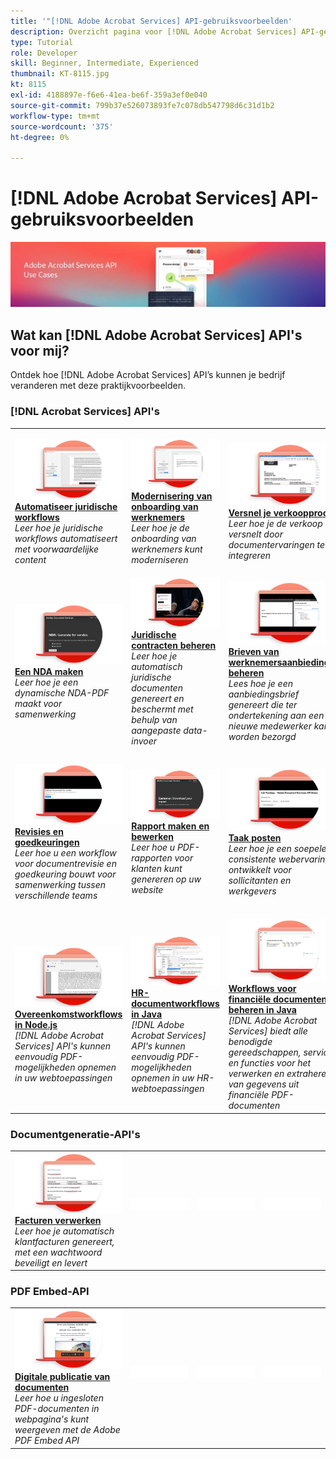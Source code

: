 ```yaml
---
title: '"[!DNL Adobe Acrobat Services] API-gebruiksvoorbeelden'
description: Overzicht pagina voor [!DNL Adobe Acrobat Services] API-gebruiksvoorbeelden
type: Tutorial
role: Developer
skill: Beginner, Intermediate, Experienced
thumbnail: KT-8115.jpg
kt: 8115
exl-id: 4188897e-f6e6-41ea-be6f-359a3ef0e040
source-git-commit: 799b37e526073893fe7c078db547798d6c31d1b2
workflow-type: tm+mt
source-wordcount: '375'
ht-degree: 0%

---
```


# [!DNL Adobe Acrobat Services] API-gebruiksvoorbeelden

![[!DNL Acrobat Services] API Use Case Banner](../assets/usecaseshero.jpg)

## Wat kan [!DNL Adobe Acrobat Services] API&#39;s voor mij?

Ontdek hoe [!DNL Adobe Acrobat Services] API’s kunnen je bedrijf veranderen met deze praktijkvoorbeelden.

### [!DNL Acrobat Services] API&#39;s

<table style="table-layout:fixed">
<tr>
  <td>
    <a href="automatelegalworkflows.md">
      <img alt="Automatiseer juridische workflows" src="assets/automatelegal_thumb.png" />
    </a>
    <div>
    <a href="automatelegalworkflows.md"><strong>Automatiseer juridische workflows</strong></a>
    </div>
    <em>Leer hoe je juridische workflows automatiseert met voorwaardelijke content</em>
    <br>
  </td>
  <td>
      <a href="employeeonboarding.md">
        <img alt="Modernisering van onboarding van werknemers" src="assets/employee_thumb.png" />
      </a>
      <div>
      <a href="employeeonboarding.md"><strong>Modernisering van onboarding van werknemers</strong></a>
      </div>
      <em>Leer hoe je de onboarding van werknemers kunt moderniseren</em>
      <br>
  </td>
  <td>
      <a href="acceleratesales.md">
        <img alt="Versnel je verkoopproces" src="assets/accsales_thumb.png" />
      </a>
      <div>
      <a href="acceleratesales.md"><strong>Versnel je verkoopproces</strong></a>
      </div>
      <em>Leer hoe je de verkoop versnelt door documentervaringen te integreren</em>
      <br>
    </td>
    <td>
      <a href="sales.md">
        <img alt="Verkoopvoorstellen en contracten beheren" src="assets/sales_thumb.png" />
      </a>
      <div>
      <a href="sales.md"><strong>Verkoopvoorstellen en contracten beheren</strong></a>
      </div>
      <em>Leer hoe je een efficiënte workflow bouwt om verkoopvoorstellen te automatiseren en te vereenvoudigen</em>
      <br>
    </td>
</tr>
<tr>
  <td>
    <a href="nda.md">
      <img alt="Een NDA maken" src="assets/nda_thumb.png" />
    </a>
    <div>
    <a href="nda.md"><strong>Een NDA maken</strong></a>
    </div>
    <em>Leer hoe je een dynamische NDA-PDF maakt voor samenwerking</em>
    <br>
  </td>
  <td>
    <a href="legal.md">
      <img alt="Juridische contracten beheren" src="assets/legal_thumb.png" />
    </a>
    <div>
    <a href="legal.md"><strong>Juridische contracten beheren</strong></a>
    </div>
    <em>Leer hoe je automatisch juridische documenten genereert en beschermt met behulp van aangepaste data-invoer</em>
    <br>
  </td>
  <td>
    <a href="offer.md">
      <img alt="Brieven van werknemersaanbiedingen beheren" src="assets/offer_thumb.png" />
    </a>
    <div>
    <a href="offer.md"><strong>Brieven van werknemersaanbiedingen beheren</strong></a>
    </div>
    <em>Lees hoe je een aanbiedingsbrief genereert die ter ondertekening aan een nieuwe medewerker kan worden bezorgd</em>
    <br>
  </td>
  <td>
    <a href="searching.md">
      <img alt="Zoeken en indexeren" src="assets/searching_thumb.png" />
    </a>
    <div>
    <a href="searching.md"><strong>Zoeken en indexeren</strong></a>
    </div>
    <em>Leer hoe u doorzoekbare PDF-bestanden kunt maken van gescande documenten</em>
    <br>
  </td>
</tr>
<tr>
  <td>
    <a href="reviews.md">
      <img alt="Revisies en goedkeuringen" src="assets/reviews_thumb.png" />
    </a>
    <div>
    <a href="reviews.md"><strong>Revisies en goedkeuringen</strong></a>
    </div>
    <em>Leer hoe u een workflow voor documentrevisie en goedkeuring bouwt voor samenwerking tussen verschillende teams</em>
    <br>
  </td>
  <td>
    <a href="reportcreation.md">
      <img alt="Rapport maken en bewerken" src="assets/report_thumb.png" />
    </a>
    <div>
    <a href="reportcreation.md"><strong>Rapport maken en bewerken</strong></a>
    </div>
    <em>Leer hoe u PDF-rapporten voor klanten kunt genereren op uw website</em>
    <br>
  </td>
  <td>
    <a href="jobposting.md">
      <img alt="Taak posten" src="assets/job_thumb.png" />
    </a>
    <div>
    <a href="jobposting.md"><strong>Taak posten</strong></a>
    </div>
    <em>Leer hoe je een soepele en consistente webervaring ontwikkelt voor sollicitanten en werkgevers</em>
    <br>
  </td>
  <td>
    <a href="educationcollab.md">
      <img alt="Student-Teacher Collaboration" src="assets/edu_thumb.png" />
    </a>
    <div>
    <a href="educationcollab.md"><strong>Samenwerking tussen studenten en docenten</strong></a>
    </div>
    <em>Leer hoe je een online leerplatform creëert waarmee docenten en studenten eenvoudig resources delen in PDF</em>
    <br>
  </td>
</tr>
<tr>
  <td>
    <a href="AgreementWorkflowsNodejs.md">
      <img alt="Overeenkomstworkflows in Node.js" src="assets/AWNjs_thumb.png" />
    </a>
    <div>
    <a href="AgreementWorkflowsNodejs.md"><strong>Overeenkomstworkflows in Node.js</strong></a>
    </div>
    <em>[!DNL Adobe Acrobat Services] API's kunnen eenvoudig PDF-mogelijkheden opnemen in uw webtoepassingen</em>
    <br>
  </td>
  <td>
    <a href="HRAgreementWorkflowsJava.md">
      <img alt="HR-documentworkflows in Java" src="assets/HRWJ_thumb.png" />
    </a>
    <div>
    <a href="HRAgreementWorkflowsJava.md"><strong>HR-documentworkflows in Java</strong></a>
    </div>
    <em>[!DNL Adobe Acrobat Services] API's kunnen eenvoudig PDF-mogelijkheden opnemen in uw HR-webtoepassingen</em>
    <br>
  </td>
  <td>
    <a href="FinanceWorkflowsJava.md">
      <img alt="Workflows voor financiële documenten beheren in Java" src="assets/FAWJ_thumb.png" />
    </a>
    <div>
    <a href="FinanceWorkflowsJava.md"><strong>Workflows voor financiële documenten beheren in Java</strong></a>
    </div>
    <em>[!DNL Adobe Acrobat Services] biedt alle benodigde gereedschappen, services en functies voor het verwerken en extraheren van gegevens uit financiële PDF-documenten</em>
    <br>
  </td>
  <td>
    <img alt="Spacer" src="../assets/GrayBanner_Placeholder.png" />
    <div>
    <br>
  </td>
</tr>
</table>

### Documentgeneratie-API&#39;s

<table style="table-layout:fixed">
<tr>
  <td>
    <a href="invoices.md">
      <img alt="Facturen verwerken" src="assets/invoices_thumb.png" />
    </a>
    <div>
    <a href="invoices.md"><strong>Facturen verwerken</strong></a>
    </div>
    <em>Leer hoe je automatisch klantfacturen genereert, met een wachtwoord beveiligt en levert</em>
    <br>
  </td>
  <td>
    <img alt="Spacer" src="../assets/WhiteBanner_Placeholder.png" />
    <div>
    <br>
  </td>
  <td>
    <img alt="Spacer" src="../assets/WhiteBanner_Placeholder.png" />
    <div>
    <br>
  </td>
  <td>
    <img alt="Spacer" src="../assets/WhiteBanner_Placeholder.png" />
    <div>
    <br>
  </td>
</tr>
</table>

### PDF Embed-API

<table style="table-layout:fixed">
<tr>
   <td>
    <a href="ddppdfembedapi.md">
      <img alt="Digitale publicatie van documenten" src="assets/ddp_thumb.png" />
    </a>
    <div>
    <a href="ddppdfembedapi.md"><strong>Digitale publicatie van documenten</strong></a>
    </div>
    <em>Leer hoe u ingesloten PDF-documenten in webpagina's kunt weergeven met de Adobe PDF Embed API</em>
    <br>
  </td>
  <td>
    <img alt="Spacer" src="../assets/WhiteBanner_Placeholder.png" />
    <div>
    <br>
  </td>
  <td>
    <img alt="Spacer" src="../assets/WhiteBanner_Placeholder.png" />
    <div>
    <br>
  </td>
  <td>
    <img alt="Spacer" src="../assets/WhiteBanner_Placeholder.png" />
    <div>
    <br>
  </td>
</tr>
</table>